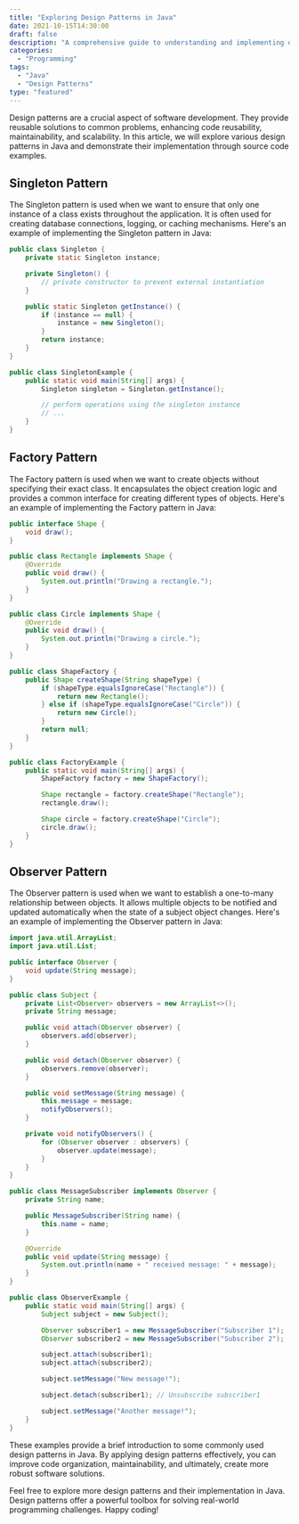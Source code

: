 ```yaml
--- 
title: "Exploring Design Patterns in Java"
date: 2021-10-15T14:30:00
draft: false
description: "A comprehensive guide to understanding and implementing design patterns in Java."
categories: 
  - "Programming"
tags: 
  - "Java"
  - "Design Patterns"
type: "featured"
---
```


Design patterns are a crucial aspect of software development. They provide reusable solutions to common problems, enhancing code reusability, maintainability, and scalability. In this article, we will explore various design patterns in Java and demonstrate their implementation through source code examples.

## Singleton Pattern

The Singleton pattern is used when we want to ensure that only one instance of a class exists throughout the application. It is often used for creating database connections, logging, or caching mechanisms. Here's an example of implementing the Singleton pattern in Java:

```java
public class Singleton {
    private static Singleton instance;

    private Singleton() {
        // private constructor to prevent external instantiation
    }

    public static Singleton getInstance() {
        if (instance == null) {
            instance = new Singleton();
        }
        return instance;
    }
}

public class SingletonExample {
    public static void main(String[] args) {
        Singleton singleton = Singleton.getInstance();

        // perform operations using the singleton instance
        // ...
    }
}
```

## Factory Pattern

The Factory pattern is used when we want to create objects without specifying their exact class. It encapsulates the object creation logic and provides a common interface for creating different types of objects. Here's an example of implementing the Factory pattern in Java:

```java
public interface Shape {
    void draw();
}

public class Rectangle implements Shape {
    @Override
    public void draw() {
        System.out.println("Drawing a rectangle.");
    }
}

public class Circle implements Shape {
    @Override
    public void draw() {
        System.out.println("Drawing a circle.");
    }
}

public class ShapeFactory {
    public Shape createShape(String shapeType) {
        if (shapeType.equalsIgnoreCase("Rectangle")) {
            return new Rectangle();
        } else if (shapeType.equalsIgnoreCase("Circle")) {
            return new Circle();
        }
        return null;
    }
}

public class FactoryExample {
    public static void main(String[] args) {
        ShapeFactory factory = new ShapeFactory();

        Shape rectangle = factory.createShape("Rectangle");
        rectangle.draw();

        Shape circle = factory.createShape("Circle");
        circle.draw();
    }
}
```

## Observer Pattern

The Observer pattern is used when we want to establish a one-to-many relationship between objects. It allows multiple objects to be notified and updated automatically when the state of a subject object changes. Here's an example of implementing the Observer pattern in Java:

```java
import java.util.ArrayList;
import java.util.List;

public interface Observer {
    void update(String message);
}

public class Subject {
    private List<Observer> observers = new ArrayList<>();
    private String message;

    public void attach(Observer observer) {
        observers.add(observer);
    }

    public void detach(Observer observer) {
        observers.remove(observer);
    }

    public void setMessage(String message) {
        this.message = message;
        notifyObservers();
    }

    private void notifyObservers() {
        for (Observer observer : observers) {
            observer.update(message);
        }
    }
}

public class MessageSubscriber implements Observer {
    private String name;

    public MessageSubscriber(String name) {
        this.name = name;
    }

    @Override
    public void update(String message) {
        System.out.println(name + " received message: " + message);
    }
}

public class ObserverExample {
    public static void main(String[] args) {
        Subject subject = new Subject();

        Observer subscriber1 = new MessageSubscriber("Subscriber 1");
        Observer subscriber2 = new MessageSubscriber("Subscriber 2");

        subject.attach(subscriber1);
        subject.attach(subscriber2);

        subject.setMessage("New message!");

        subject.detach(subscriber1); // Unsubscribe subscriber1

        subject.setMessage("Another message!");
    }
}
```

These examples provide a brief introduction to some commonly used design patterns in Java. By applying design patterns effectively, you can improve code organization, maintainability, and ultimately, create more robust software solutions.

Feel free to explore more design patterns and their implementation in Java. Design patterns offer a powerful toolbox for solving real-world programming challenges. Happy coding!
